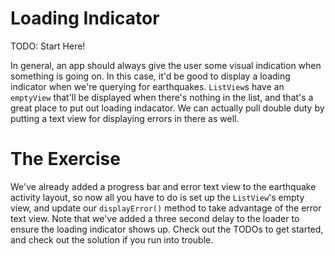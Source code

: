 # Loading Indicator

TODO: Start Here!

In general, an app should always give the user some visual indication when something is going on. In this case, it'd be good to display a loading indicator when we're querying for earthquakes. `ListView`s have an `emptyView` that'll be displayed when there's nothing in the list, and that's a great place to put out loading indacator. We can actually pull double duty by putting a text view for displaying errors in there as well.

# The Exercise

We've already added a progress bar and error text view to the earthquake activity layout, so now all you have to do is set up the `ListView`'s empty view, and update our `displayError()` method to take advantage of the error text view. Note that we've added a three second delay to the loader to ensure the loading indicator shows up. Check out the TODOs to get started, and check out the solution if you run into trouble.
